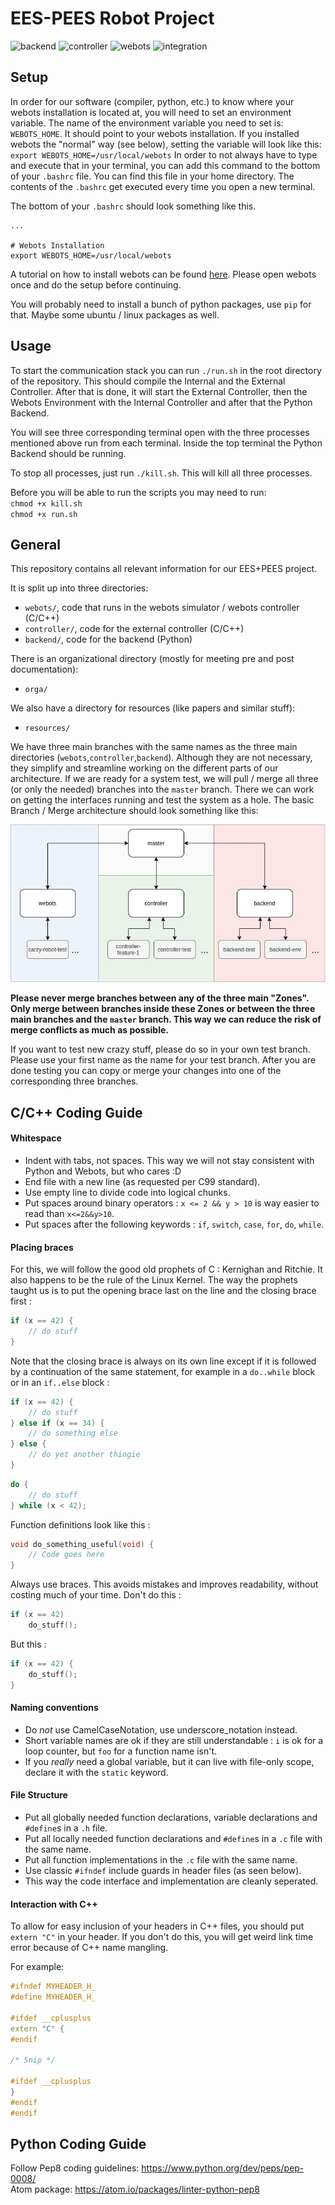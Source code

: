 # EES-PEES Robot Project

![backend](https://github.com/fabianpedd/ees-pees/workflows/backend/badge.svg)
![controller](https://github.com/fabianpedd/ees-pees/workflows/controller/badge.svg)
![webots](https://github.com/fabianpedd/ees-pees/workflows/webots/badge.svg)
![integration](https://github.com/fabianpedd/ees-pees/workflows/integration/badge.svg)

## Setup
In order for our software (compiler, python, etc.) to know where your webots
installation is located at, you will need to set an environment variable. The
name of the environment variable you need to set is: `WEBOTS_HOME`. It should
point to your webots installation. If you installed webots the "normal" way (see below),
setting the variable will look like this:
`export WEBOTS_HOME=/usr/local/webots`
In order to not always have to type and execute that in your terminal,
you can add this command to the bottom of your `.bashrc` file. You can find this
file in your home directory. The contents of the `.bashrc` get executed every time
you open a new terminal.

The bottom of your `.bashrc` should look something like this.
```
...

# Webots Installation
export WEBOTS_HOME=/usr/local/webots
```

A tutorial on how to install webots can be found [here](https://cyberbotics.com/doc/guide/installation-procedure). Please open webots once and do the setup before continuing.

You will probably need to install a bunch of python packages, use `pip` for that. Maybe some ubuntu / linux packages as well.  

## Usage
To start the communication stack you can run `./run.sh` in the root directory of
the repository. This should compile the Internal and the External Controller.
After that is done, it will start the External Controller, then the Webots
Environment with the Internal Controller and after that the Python Backend.

You will see three corresponding terminal open with the three processes mentioned
above run from each terminal. Inside the top terminal the Python Backend should
be running.

To stop all processes, just run `./kill.sh`. This will kill all three processes.

Before you will be able to run the scripts you may need to run:  
`chmod +x kill.sh`  
`chmod +x run.sh`

## General
This repository contains all relevant information for our EES+PEES project.

It is split up into three directories:
* `webots/`, code that runs in the webots simulator / webots controller (C/C++)
* `controller/`, code for the external controller (C/C++)
* `backend/`, code for the backend (Python)

There is an organizational directory (mostly for meeting pre and post documentation):
* `orga/`

We also have a directory for resources (like papers and similar stuff):
* `resources/`

We have three main branches with the same names as the three main directories
(`webots`,`controller`,`backend`).
Although they are not necessary, they simplify and streamline working on the different
parts of our architecture. If we are ready for a system test, we will pull / merge
all three (or only the needed) branches into the `master` branch.
There we can work on getting the interfaces running and test the system as a hole.
The basic Branch / Merge architecture should look something like this:

![merge concept](resources/image/merge-concept.jpg)

**Please never merge branches between any of the three main "Zones". Only merge
between branches inside these Zones or between the three main branches and the
`master` branch. This way we can reduce the risk of merge conflicts as much as
possible.**

If you want to test new crazy stuff, please do so in your own test branch. Please use
your first name as the name for your test branch. After you are done testing you can
copy or merge your changes into one of the corresponding three branches.


## C/C++ Coding Guide

#### Whitespace
* Indent with tabs, not spaces. This way we will not stay consistent with
  Python and Webots, but who cares :D
* End file with a new line (as requested per C99 standard).
* Use empty line to divide code into logical chunks.
* Put spaces around binary operators : `x <= 2 && y > 10` is way easier to read than `x<=2&&y>10`.
* Put spaces after the following keywords : `if`, `switch`, `case`, `for`, `do`, `while`.

#### Placing braces
For this, we will follow the good old prophets of C : Kernighan and Ritchie.
It also happens to be the rule of the Linux Kernel.
The way the prophets taught us is to put the opening brace last on the line and the closing brace first :

```cpp
if (x == 42) {
    // do stuff
}
```

Note that the closing brace is always on its own line except if it is followed by a continuation
of the same statement, for example in a `do..while` block or in an `if..else` block :

```cpp
if (x == 42) {
    // do stuff
} else if (x == 34) {
    // do something else
} else {
    // do yet another thingie
}
```

```cpp
do {
    // do stuff
} while (x < 42);
```

Function definitions look like this :

```cpp
void do_something_useful(void) {
    // Code goes here
}
```

Always use braces.
This avoids mistakes and improves readability, without costing much of your time.
Don't do this :

```cpp
if (x == 42)
    do_stuff();
```

But this :

```cpp
if (x == 42) {
    do_stuff();
}
```

#### Naming conventions
* Do *not* use CamelCaseNotation, use underscore_notation instead.
* Short variable names are ok if they are still understandable : `i` is ok for a loop counter, but `foo` for a function name isn't.
* If you *really* need a global variable, but it can live with file-only scope, declare it with the `static` keyword.

#### File Structure
* Put all globally needed function declarations, variable declarations and `#define`s in a `.h` file.
* Put all locally needed function declarations and `#define`s in a `.c` file with the same name.
* Put all function implementations in the `.c` file with the same name.  
* Use classic `#ifndef` include guards in header files (as seen below).
* This way the code interface and implementation are cleanly seperated.

#### Interaction with C++
To allow for easy inclusion of your headers in C++ files, you should put `extern "C"` in your header.
If you don't do this, you will get weird link time error because of C++ name mangling.

For example:
```cpp
#ifndef MYHEADER_H_
#define MYHEADER_H_

#ifdef __cplusplus
extern "C" {
#endif

/* Snip */

#ifdef __cplusplus
}
#endif
#endif
```

## Python Coding Guide
Follow Pep8 coding guidelines: https://www.python.org/dev/peps/pep-0008/ <br>
Atom package: https://atom.io/packages/linter-python-pep8
